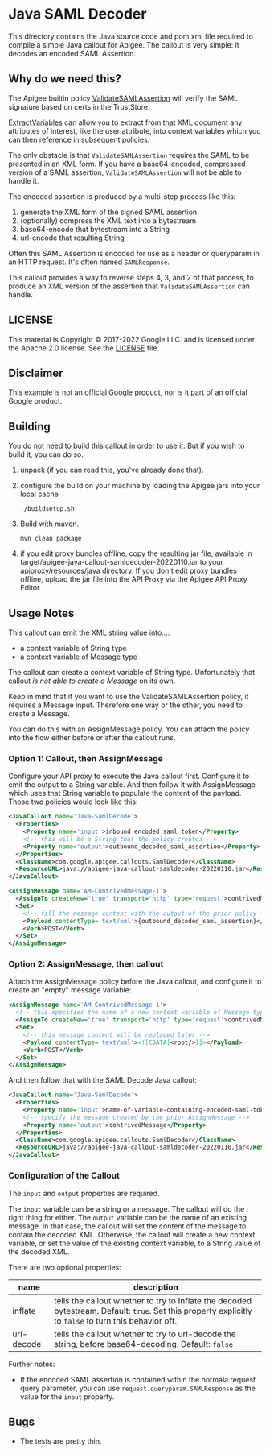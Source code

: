 # Java SAML Decoder

This directory contains the Java source code and pom.xml file required to
compile a simple Java callout for Apigee. The callout is very simple: it
decodes an encoded SAML Assertion.

## Why do we need this?

The Apigee builtin policy
[ValidateSAMLAssertion](https://cloud.google.com/apigee/docs/api-platform/reference/policies/saml-assertion-policy#usagenotes-validatesamlassertion)
will verify the SAML signature based on certs in the TrustStore.

[ExtractVariables](https://cloud.google.com/apigee/docs/api-platform/reference/policies/extract-variables-policy)
can allow you to extract from that XML document any attributes of interest, like the user attribute,
into context variables which you can then reference in subsequent policies.

The only obstacle is that `ValidateSAMLAssertion` requires the SAML to be
presented in an XML form. If you have a base64-encoded, compressed version of a SAML
assertion, `ValidateSAMLAssertion` will not be able to handle it.

The encoded assertion is produced by a multi-step process like
this:

1. generate the XML form of the signed SAML assertion
2. (optionally) compress the XML text into a bytestream
3. base64-encode that bytestream into a String
4. url-encode that resulting String

Often this SAML Assertion is encoded for use as a header or queryparam in an HTTP request. It's often named `SAMLResponse`.

This callout provides a way to reverse steps 4, 3, and 2 of that process, to produce
an XML version of the assertion that `ValidateSAMLAssertion` can handle.

## LICENSE

This material is Copyright © 2017-2022 Google LLC.
and is licensed under the Apache 2.0 license. See the [LICENSE](LICENSE) file.

## Disclaimer

This example is not an official Google product, nor is it part of an official Google product.

## Building

You do not need to build this callout in order to use it.  But if you wish to build it, you can do so.

1. unpack (if you can read this, you've already done that).

2. configure the build on your machine by loading the Apigee jars into your local cache
   ```
   ./buildsetup.sh
   ```

2. Build with maven.
   ```
   mvn clean package
   ```

3. if you edit proxy bundles offline, copy the resulting jar file, available in
   target/apigee-java-callout-samldecoder-20220110.jar to your
   apiproxy/resources/java directory.  If you don't edit proxy bundles offline,
   upload the jar file into the API Proxy via the Apigee API Proxy Editor .


## Usage Notes

This callout can emit the XML string value into...:

* a context variable of String type
* a context variable of Message type

The callout can create a context variable of String type. Unfortunately that
callout _is not able to create a Message_ on its own.

Keep in mind that if you want to use the ValidateSAMLAssertion policy, it
requires a Message input.  Therefore one way or the other, you need to create a
Message.

You can do this with an AssignMessage policy. You can attach the policy into the
flow either before or after the callout runs.


### Option 1: Callout, then AssignMessage

Configure your API proxy to execute the Java callout first. Configure it to emit the output to a String variable. And then follow it with AssignMessage which uses that String variable to populate the content of the payload. Those two policies would look like this:

```xml
<JavaCallout name='Java-SamlDecode'>
  <Properties>
    <Property name='input'>inbound_encoded_saml_token</Property>
    <!-- this will be a String that the policy creates -->
    <Property name='output'>outbound_decoded_saml_assertion</Property>
  </Properties>
  <ClassName>com.google.apigee.callouts.SamlDecoder</ClassName>
  <ResourceURL>java://apigee-java-callout-samldecoder-20220110.jar</ResourceURL>
</JavaCallout>
```
```xml
<AssignMessage name='AM-ContrivedMessage-1'>
  <AssignTo createNew='true' transport='http' type='request'>contrivedMessage</AssignTo>
  <Set>
    <!-- fill the message content with the output of the prior policy -->
    <Payload contentType='text/xml'>{outbound_decoded_saml_assertion}</Payload>
    <Verb>POST</Verb>
  </Set>
</AssignMessage>
```


### Option 2: AssignMessage, then callout

Attach the AssignMessage policy before the Java callout, and configure it to create an "empty" message variable:

```xml
<AssignMessage name='AM-ContrivedMessage-1'>
  <!-- this specifies the name of a new context variable of Message type -->
  <AssignTo createNew='true' transport='http' type='request'>contrivedMessage</AssignTo>
  <Set>
    <!-- this message content will be replaced later -->
    <Payload contentType='text/xml'><![CDATA[<root/>]]></Payload>
    <Verb>POST</Verb>
  </Set>
</AssignMessage>
```

And then follow that with the SAML Decode Java callout:

```xml
<JavaCallout name='Java-SamlDecode'>
  <Properties>
    <Property name='input'>name-of-variable-containing-encoded-saml-token</Property>
    <!-- specify the message created by the prior AssignMessage -->
    <Property name='output'>contrivedMessage</Property>
  </Properties>
  <ClassName>com.google.apigee.callouts.SamlDecoder</ClassName>
  <ResourceURL>java://apigee-java-callout-samldecoder-20220110.jar</ResourceURL>
</JavaCallout>
```

### Configuration of the Callout

The `input` and `output` properties are required. 

The `input` variable can be a string or a message. The callout will do the
right thing for either.  The `output` variable can be the name of an existing
message. In that case, the callout will set the content of the message to
contain the decoded XML.  Otherwise, the callout will create a new context variable, or set the value of the existing context variable, to a String value of
the decoded XML.


There are two optional properties:

| name     | description        |
| -------- | ------------------ |
| inflate  | tells the callout whether to try to Inflate the decoded bytestream. Default: `true`. Set this property explicitly to `false` to turn this behavior off. |
| url-decode | tells the callout whether to try to url-decode the string, before base64-decoding. Default: `false`  |

Further notes:

* If the encoded SAML assertion is contained within the normala request query parameter, you can
  use `request.queryparam.SAMLResponse` as the value for the `input` property.

## Bugs

- The tests are pretty thin.
